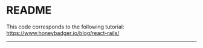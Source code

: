 # README

This code corresponds to the following tutorial: https://www.honeybadger.io/blog/react-rails/

- - -

